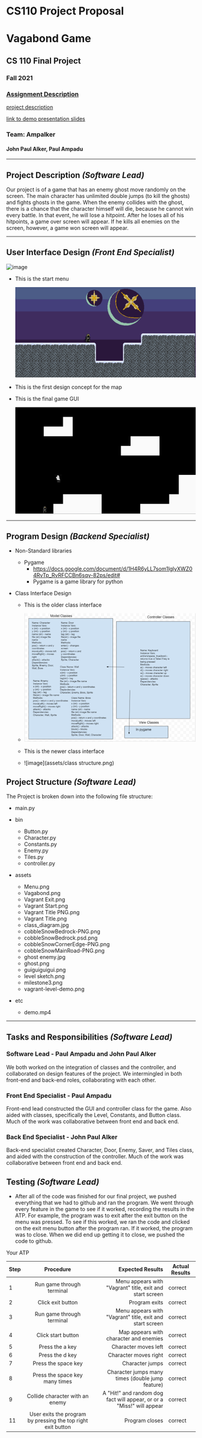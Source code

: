 # CS110 Project Proposal
# Vagabond Game
## CS 110 Final Project
### Fall 2021
### [Assignment Description](https://docs.google.com/document/d/1H4R6yLL7som1lglyXWZ04RvTp_RvRFCCBn6sqv-82ps/edit#)

[project description](https://docs.google.com/document/d/1H4R6yLL7som1lglyXWZ04RvTp_RvRFCCBn6sqv-82ps/edit#)

[link to demo presentation slides](https://docs.google.com/presentation/d/1oAw3T_M4SXxPpZiUHrMQwgNUH4la8D80np7toceEl-4/edit?usp=sharing)

### Team: Ampalker
#### John Paul Alker, Paul Ampadu

***

## Project Description *(Software Lead)*
Our project is of a game that has an enemy ghost move randomly on the screen. The main character has unlimited double jumps (to kill the ghosts) and fights ghosts in the game. When the enemy collides with the ghost, there is a chance that the character himself will die, because he cannot win every battle. In that event, he will lose a hitpoint. After he loses all of his hitpoints, a game over screen will appear. If he kills all enemies on the screen, however, a game won screen will appear.

***    

## User Interface Design *(Front End Specialist)*

![image](https://user-images.githubusercontent.com/89813338/140586605-9adc09ef-7bd7-4390-bd09-4385bbdeb792.png)

* This is the start menu
   
   
   ![image](assets/vagrant-level-demo.png)

* This is the first design concept for the map


* This is the final game GUI


   ![image](assets/guiguiguigui.png)

***        

## Program Design *(Backend Specialist)*
* Non-Standard libraries
    * Pygame 
        * https://docs.google.com/document/d/1H4R6yLL7som1lglyXWZ04RvTp_RvRFCCBn6sqv-82ps/edit#
        * Pygame is a game library for python
* Class Interface Design

    * This is the older class interface
    * ![class diagram](assets/milestone3.png)


    * This is the newer class interface
    * ![image](assets/class structure.png)

## Project Structure *(Software Lead)*

The Project is broken down into the following file structure:
* main.py
* bin
    * Button.py
    * Character.py
    * Constants.py
    * Enemy.py
    * Tiles.py
    * controller.py
    
* assets
   * Menu.png
   * Vagabond.png
   * Vagrant Exit.png
   * Vagrant Start.png
   * Vagrant Title PNG.png
   * Vagrant Title.png
   * class_diagram.jpg
   * cobbleSnowBedrock-PNG.png
   * cobbleSnowBedrock.psd.png
   * cobbleSnowCornerEdge-PNG.png
   * cobbleSnowMainRoad-PNG.png
   * ghost enemy.jpg
   * ghost.png
   * guiguiguigui.png
   * level sketch.png
   * milestone3.png
   * vagrant-level-demo.png
   
   
   
* etc
    * demo.mp4

***

## Tasks and Responsibilities *(Software Lead)*

### Software Lead - Paul Ampadu and John Paul Alker

We both worked on the integration of classes and the controller, and collaborated on design features of the project. We intermingled in both front-end and back-end roles, collaborating with each other.

### Front End Specialist - Paul Ampadu

Front-end lead constructed the GUI and controller class for the game. Also aided with classes, specifically the Level, Constants, and Button class. Much of the work was collaborative between front end and back end. 

### Back End Specialist - John Paul Alker

Back-end specialist created Character, Door, Enemy, Saver, and Tiles class, and aided with the construction of the controller. Much of the work was collaborative between front end and back end. 

## Testing *(Software Lead)*
* After all of the code was finished for our final project, we pushed everything that we had to github and ran the program. We went through every feature in the game to see if it worked, recording the results in the ATP. For example, the program was to exit after the exit button on the menu was pressed. To see if this worked, we ran the code and clicked on the exit menu button after the program ran. If it worked, the program was to close. When we did end up getting it to close, we pushed the code to github. 

 Your ATP

| Step                  | Procedure     | Expected Results  | Actual Results |
| ----------------------|:-------------:| -----------------:| -------------- |
|  1  | Run game through terminal  | Menu appears with "Vagrant" title, exit and start screen  |     correct     |
|  2  | Click exit button  | Program exits |         correct        |
|  3  | Run game through terminal  | Menu appears with "Vagrant" title, exit and start screen  |     correct     |
|  4  | Click start button  | Map appears with character and enemies|         correct        |
|  5  | Press the a key  | Character moves left |         correct        |
|  6  | Press the d key  | Character moves right |        correct         |
|  7  | Press the space key  | Character jumps |         correct        |
|  8  | Press the space key many times | Character jumps many times (double jump feature) |        correct         |
|  9  | Collide character with an enemy | A "Hit!" and random dog fact will appear, or or a "Miss!" will appear |        correct         |
|  11  | User exits the program by pressing the top right exit button | Program closes |        correct         |
